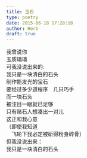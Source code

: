 ```yaml
---  
title: 玉石  
type: poetry  
date: 2015-06-18 17:28:18  
author: Herb  
draft: true
---  
```

我曾说你  
玉质璘璘  
可我没说出来的:  
我只是一块清白的石头    
制作能发光的宝石  
要经过多少道程序　几只巧手  
而一块石头  
被注目一眼就已足够    
只有赌石人想凑出一对儿  
这正和我心意  
（即使我知道  
　飞轮下我必定被斫得粉身碎骨）  
但我没说出来：  
我只是一块清白的石头  
